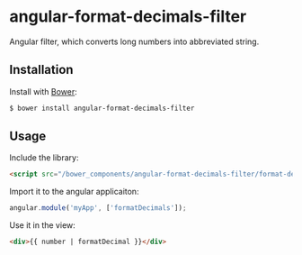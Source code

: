 angular-format-decimals-filter
===========================

Angular filter, which converts long numbers into abbreviated string.

## Installation

Install with [Bower](http://bower.io/):
```bash
$ bower install angular-format-decimals-filter
```

## Usage

Include the library:
```html
<script src="/bower_components/angular-format-decimals-filter/format-decimals.js"></script>
```

Import it to the angular applicaiton:
```javascript
angular.module('myApp', ['formatDecimals']);
```

Use it in the view:
```html
<div>{{ number | formatDecimal }}</div>
```
